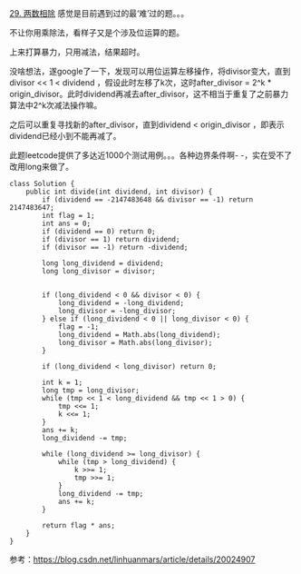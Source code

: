 [29. 两数相除](https://leetcode-cn.com/problems/divide-two-integers/description/)
感觉是目前遇到过的最‘难’过的题。。。

不让你用乘除法，看样子又是个涉及位运算的题。

上来打算暴力，只用减法，结果超时。

没啥想法，遂google了一下，发现可以用位运算左移操作，将divisor变大，直到divisor << 1  < dividend ，假设此时左移了k次，这时after_divisor = 2^k * origin_divisor。此时dividend再减去after_divisor，这不相当于重复了之前暴力算法中2^k次减法操作嘛。

之后可以重复寻找新的after_divisor，直到dividend < origin_divisor ，即表示dividend已经小到不能再减了。

此题leetcode提供了多达近1000个测试用例。。。各种边界条件啊- -，实在受不了改用long来做了。


```
class Solution {
    public int divide(int dividend, int divisor) {
        if (dividend == -2147483648 && divisor == -1) return 2147483647;
        int flag = 1;
        int ans = 0;
        if (dividend == 0) return 0;
        if (divisor == 1) return dividend;
        if (divisor == -1) return -dividend;

        long long_dividend = dividend;
        long long_divisor = divisor;


        if (long_dividend < 0 && divisor < 0) {
            long_dividend = -long_dividend;
            long_divisor = -long_divisor;
        } else if (long_dividend < 0 || long_divisor < 0) {
            flag = -1;
            long_dividend = Math.abs(long_dividend);
            long_divisor = Math.abs(long_divisor);
        }

        if (long_dividend < long_divisor) return 0;

        int k = 1;
        long tmp = long_divisor;
        while (tmp << 1 < long_dividend && tmp << 1 > 0) {
            tmp <<= 1;
            k <<= 1;
        }
        ans += k;
        long_dividend -= tmp;

        while (long_dividend >= long_divisor) {
            while (tmp > long_dividend) {
                k >>= 1;
                tmp >>= 1;
            }
            long_dividend -= tmp;
            ans += k;
        }

        return flag * ans;
    }
}
```

参考：https://blog.csdn.net/linhuanmars/article/details/20024907